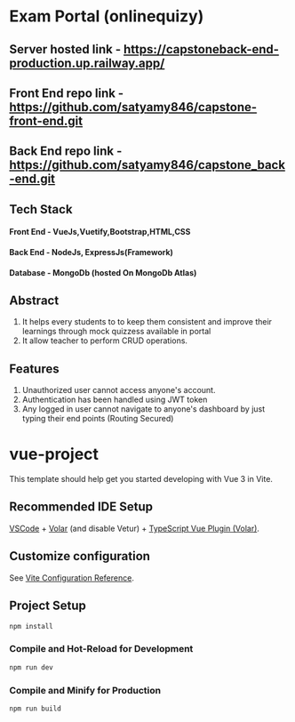 # Exam Portal (onlinequizy)
## Server hosted link - https://capstoneback-end-production.up.railway.app/

## Front End repo link - https://github.com/satyamy846/capstone-front-end.git
## Back End repo link - https://github.com/satyamy846/capstone_back-end.git

## Tech Stack
#### Front End - VueJs,Vuetify,Bootstrap,HTML,CSS
#### Back End - NodeJs, ExpressJs(Framework)
#### Database - MongoDb (hosted On MongoDb Atlas)

## Abstract
1. It helps every students to to keep them consistent and improve their learnings through mock quizzess available in portal
2. It allow teacher to perform CRUD operations.

## Features
1. Unauthorized user cannot access anyone's account.
2. Authentication has been handled using JWT token
3. Any logged in user cannot navigate to anyone's dashboard by just typing their end points (Routing Secured)

# vue-project

This template should help get you started developing with Vue 3 in Vite.

## Recommended IDE Setup

[VSCode](https://code.visualstudio.com/) + [Volar](https://marketplace.visualstudio.com/items?itemName=Vue.volar) (and disable Vetur) + [TypeScript Vue Plugin (Volar)](https://marketplace.visualstudio.com/items?itemName=Vue.vscode-typescript-vue-plugin).

## Customize configuration

See [Vite Configuration Reference](https://vitejs.dev/config/).

## Project Setup

```sh
npm install
```

### Compile and Hot-Reload for Development

```sh
npm run dev
```

### Compile and Minify for Production

```sh
npm run build
```

